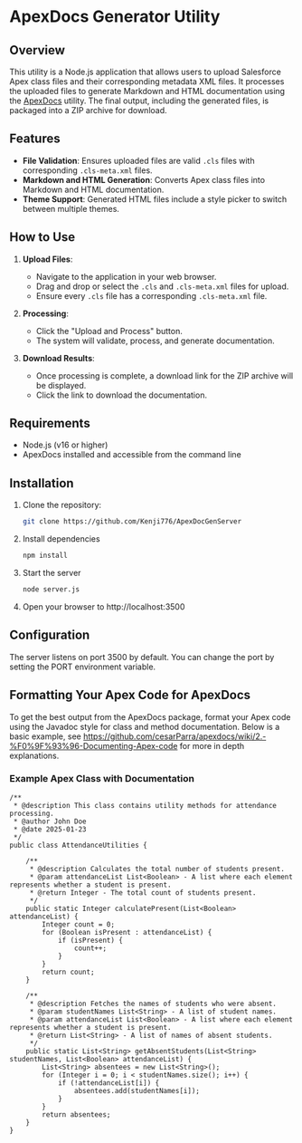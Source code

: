 # ApexDocs Generator Utility

## Overview

This utility is a Node.js application that allows users to upload Salesforce Apex class files and their corresponding metadata XML files. It processes the uploaded files to generate Markdown and HTML documentation using the [ApexDocs](https://github.com/cesarParra/apexdocs) utility. The final output, including the generated files, is packaged into a ZIP archive for download.

## Features

- **File Validation**: Ensures uploaded files are valid `.cls` files with corresponding `.cls-meta.xml` files.
- **Markdown and HTML Generation**: Converts Apex class files into Markdown and HTML documentation.
- **Theme Support**: Generated HTML files include a style picker to switch between multiple themes.

## How to Use

1. **Upload Files**:
   - Navigate to the application in your web browser.
   - Drag and drop or select the `.cls` and `.cls-meta.xml` files for upload.
   - Ensure every `.cls` file has a corresponding `.cls-meta.xml` file.
   
2. **Processing**:
   - Click the "Upload and Process" button.
   - The system will validate, process, and generate documentation.

3. **Download Results**:
   - Once processing is complete, a download link for the ZIP archive will be displayed.
   - Click the link to download the documentation.

## Requirements

- Node.js (v16 or higher)
- ApexDocs installed and accessible from the command line

## Installation

1. Clone the repository:
   ```bash
   git clone https://github.com/Kenji776/ApexDocGenServer
2. Install dependencies
    ```bash
    npm install
3. Start the server
    ```bash
    node server.js
4. Open your browser to http://localhost:3500

## Configuration
The server listens on port 3500 by default. You can change the port by setting the PORT environment variable.


## Formatting Your Apex Code for ApexDocs

To get the best output from the ApexDocs package, format your Apex code using the Javadoc style for class and method documentation. Below is a basic example, see https://github.com/cesarParra/apexdocs/wiki/2.-%F0%9F%93%96-Documenting-Apex-code for more in depth explanations.

### Example Apex Class with Documentation
```apex
/**
 * @description This class contains utility methods for attendance processing.
 * @author John Doe
 * @date 2025-01-23
 */
public class AttendanceUtilities {

    /**
     * @description Calculates the total number of students present.
     * @param attendanceList List<Boolean> - A list where each element represents whether a student is present.
     * @return Integer - The total count of students present.
     */
    public static Integer calculatePresent(List<Boolean> attendanceList) {
        Integer count = 0;
        for (Boolean isPresent : attendanceList) {
            if (isPresent) {
                count++;
            }
        }
        return count;
    }

    /**
     * @description Fetches the names of students who were absent.
     * @param studentNames List<String> - A list of student names.
     * @param attendanceList List<Boolean> - A list where each element represents whether a student is present.
     * @return List<String> - A list of names of absent students.
     */
    public static List<String> getAbsentStudents(List<String> studentNames, List<Boolean> attendanceList) {
        List<String> absentees = new List<String>();
        for (Integer i = 0; i < studentNames.size(); i++) {
            if (!attendanceList[i]) {
                absentees.add(studentNames[i]);
            }
        }
        return absentees;
    }
}
